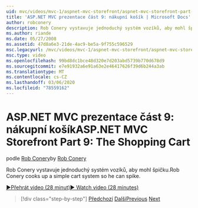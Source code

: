 ```yaml
---
uid: mvc/videos/mvc-1/aspnet-mvc-storefront/aspnet-mvc-storefront-part-9-the-shopping-cart
title: 'ASP.NET MVC prezentace část 9: nákupní košík | Microsoft Docs'
author: robconery
description: Rob Conery vystavuje jednoduchý systém vozíků, aby mohl špičku.
ms.author: riande
ms.date: 05/27/2008
ms.assetid: 47d8a6e3-21de-4ac9-be5a-9f755c596529
msc.legacyurl: /mvc/videos/mvc-1/aspnet-mvc-storefront/aspnet-mvc-storefront-part-9-the-shopping-cart
msc.type: video
ms.openlocfilehash: 99bd8dc1bce48d320e7d203abd5739b770d678d9
ms.sourcegitcommit: e7e91932a6e91a63e2e46417626f39d6b244a3ab
ms.translationtype: MT
ms.contentlocale: cs-CZ
ms.lasthandoff: 03/06/2020
ms.locfileid: "78559162"
---
```

# <a name="aspnet-mvc-storefront-part-9-the-shopping-cart"></a><span data-ttu-id="cb2dd-103">ASP.NET MVC prezentace část 9: nákupní košík</span><span class="sxs-lookup"><span data-stu-id="cb2dd-103">ASP.NET MVC Storefront Part 9: The Shopping Cart</span></span>

<span data-ttu-id="cb2dd-104">podle [Rob Conery](https://github.com/robconery)</span><span class="sxs-lookup"><span data-stu-id="cb2dd-104">by [Rob Conery](https://github.com/robconery)</span></span>

<span data-ttu-id="cb2dd-105">Rob Conery vystavuje jednoduchý systém vozíků, aby mohl špičku.</span><span class="sxs-lookup"><span data-stu-id="cb2dd-105">Rob Conery cooks up a simple cart system so he can spike.</span></span>

[<span data-ttu-id="cb2dd-106">&#9654;Přehrát video (28 minut)</span><span class="sxs-lookup"><span data-stu-id="cb2dd-106">&#9654; Watch video (28 minutes)</span></span>](https://channel9.msdn.com/Blogs/ASP-NET-Site-Videos/aspnet-mvc-storefront-part-9-the-shopping-cart)

> [!div class="step-by-step"]
> <span data-ttu-id="cb2dd-107">[Předchozí](aspnet-mvc-storefront-part-8-testing-controllers-iteration-1-complete.md)
> [Další](aspnet-mvc-storefront-part-10-shopping-cart-refactor-and-authorization.md)</span><span class="sxs-lookup"><span data-stu-id="cb2dd-107">[Previous](aspnet-mvc-storefront-part-8-testing-controllers-iteration-1-complete.md)
[Next](aspnet-mvc-storefront-part-10-shopping-cart-refactor-and-authorization.md)</span></span>
